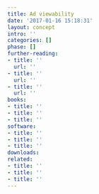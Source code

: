 ```yaml
---
title: Ad viewability
date: '2017-01-16 15:18:31'
layout: concept
intro: ''
categories: []
phase: []
further-reading:
- title: ''
  url: ''
- title: ''
  url: ''
- title: ''
  url: ''
books:
- title: ''
- title: ''
- title: ''
software:
- title: ''
- title: ''
- title: ''
downloads: 
related:
- title: ''
- title: ''
- title: ''
---
```

